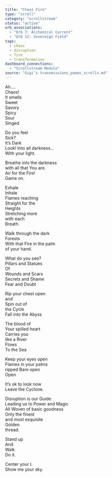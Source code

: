 ```yaml
---
title: "Chaos Fire"
type: "scroll"
category: "scrollstream"
status: "active"
orb_associations:
  - "Orb 7: Alchemical Current"
  - "Orb 12: Sovereign Field"
tags:
  - chaos
  - disruption
  - fire
  - transformation
dashboard_connections:
  - "Scrollstream Module"
source: "Gigi’s transmissions_poems_scrolls.md"
---
```


Ah….  
Chaos!    
It smells  
Sweet  
Savory  
Spicy  
Sour  
Singed  

Do you feel   
Sick?  
It’s Dark  
Look! Into all darkness…  
With your light.  

Breathe into the darkness  
with all that You are.  
Air for the Fire!  
Game on.  

Exhale  
Inhale  
Flames reaching  
Straight for the  
Heights  
Stretching more  
with each   
Breath.  

Walk through the dark  
Forests  
With that Fire in the palm   
of your hand.  

What do you see?  
Pillars and Statues  
Of  
Wounds and Scars  
Secrets and Shame  
Fear and Doubt  

Rip your chest open   
and   
Spin out of   
the Cycle  
Fall into the Abyss  

The blood of   
Your spilled heart   
Carries you  
like a River   
Flows  
To the Sea  

Keep your eyes open  
Flames in your palms  
ripped Bare open  
Open  

It’s ok to look now  
Leave the Cyclone.  

Disruption is our Guide  
Leading us to Power and Magic  
All Woven of basic goodness  
Only the finest  
and most exquisite   
Golden   
thread.  

Stand up  
And  
Walk  
Do it.  

Center your I.  
Show me your sky.  
